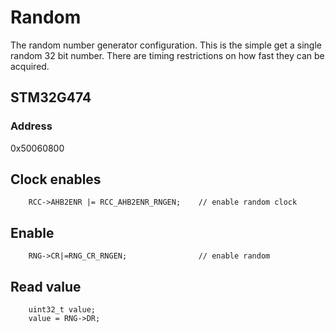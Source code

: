# Random
The random number generator configuration. This is the simple get a single random 32 bit number. There are timing restrictions on how fast they can be acquired.
## STM32G474
### Address
0x50060800
## Clock enables
```
    RCC->AHB2ENR |= RCC_AHB2ENR_RNGEN;    // enable random clock
```
## Enable
```
    RNG->CR|=RNG_CR_RNGEN;                // enable random
```
## Read value
```
    uint32_t value;
    value = RNG->DR;
```

